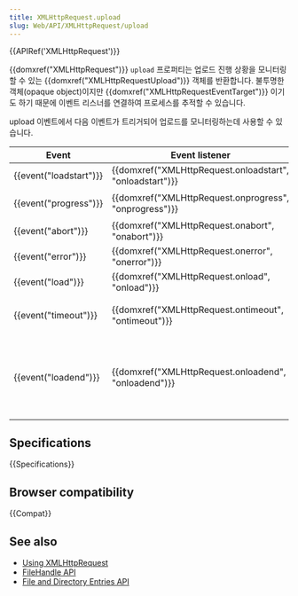 ```yaml
---
title: XMLHttpRequest.upload
slug: Web/API/XMLHttpRequest/upload
---
```


{{APIRef('XMLHttpRequest')}}

{{domxref("XMLHttpRequest")}} `upload` 프로퍼티는 업로드 진행 상황을 모니터링 할 수 있는 {{domxref("XMLHttpRequestUpload")}} 객체를 반환합니다. 불투명한 객체(opaque object)이지만 {{domxref("XMLHttpRequestEventTarget")}} 이기도 하기 때문에 이벤트 리스너를 연결하여 프로세스를 추적할 수 있습니다.

upload 이벤트에서 다음 이벤트가 트리거되어 업로드를 모니터링하는데 사용할 수 있습니다.

| Event                        | Event listener                                                               | Description                                                                                                                                                                                                                       |
| ---------------------------- | ---------------------------------------------------------------------------- | --------------------------------------------------------------------------------------------------------------------------------------------------------------------------------------------------------------------------------- |
| {{event("loadstart")}} | {{domxref("XMLHttpRequest.onloadstart", "onloadstart")}} | 업로드가 시작되었습니다.                                                                                                                                                                                                          |
| {{event("progress")}} | {{domxref("XMLHttpRequest.onprogress", "onprogress")}}     | 지금까지 진행된 상태를 정기적으로 제공합니다.                                                                                                                                                                                     |
| {{event("abort")}}     | {{domxref("XMLHttpRequest.onabort", "onabort")}}             | 업로드가 중단되었습니다.                                                                                                                                                                                                          |
| {{event("error")}}     | {{domxref("XMLHttpRequest.onerror", "onerror")}}             | 에러로 인해 업로드에 실패했습니다.                                                                                                                                                                                                |
| {{event("load")}}     | {{domxref("XMLHttpRequest.onload", "onload")}}                 | 업로드가 성공적으로 완료되었습니다.                                                                                                                                                                                               |
| {{event("timeout")}} | {{domxref("XMLHttpRequest.ontimeout", "ontimeout")}}         | {{domxref("XMLHttpRequest.timeout")}}에 명시되어 있는 시간 간격 내에 응답이 도착하지 않아, 업로드 시간이 초과되었습니다.                                                                                               |
| {{event("loadend")}} | {{domxref("XMLHttpRequest.onloadend", "onloadend")}}         | 업로드가 완료되었습니다. 이 이벤트는 성공과 실패를 구분하지 않고 결과에 관계없이 업로드가 끝나면 전송됩니다. 이 이벤트 발생 이전에는 전송이 종료된 이유를 나타내기 위해 `load`, `error`, `abort`, `timeout` 중 하나를 전달합니다. |

## Specifications

{{Specifications}}

## Browser compatibility

{{Compat}}

## See also

- [Using XMLHttpRequest](/ko/docs/Web/API/XMLHttpRequest/Using_XMLHttpRequest)
- [FileHandle API](/ko/docs/Web/API/File_Handle_API)
- [File and Directory Entries API](/ko/docs/Web/API/File_and_Directory_Entries_API)
